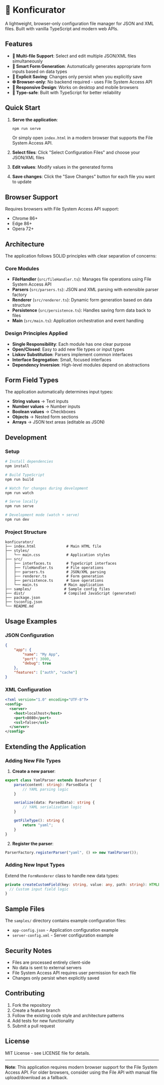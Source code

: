 # 🔧 Konficurator

A lightweight, browser-only configuration file manager for JSON and XML files. Built with vanilla TypeScript and modern web APIs.

## Features

- **📁 Multi-file Support**: Select and edit multiple JSON/XML files simultaneously
- **🔄 Smart Form Generation**: Automatically generates appropriate form inputs based on data types
- **💾 Explicit Saving**: Changes only persist when you explicitly save
- **🌐 Browser-only**: No backend required - uses File System Access API
- **📱 Responsive Design**: Works on desktop and mobile browsers
- **🎯 Type-safe**: Built with TypeScript for better reliability

## Quick Start

1. **Serve the application**:

   ```bash
   npm run serve
   ```

   Or simply open `index.html` in a modern browser that supports the File System Access API.

2. **Select files**: Click "Select Configuration Files" and choose your JSON/XML files

3. **Edit values**: Modify values in the generated forms

4. **Save changes**: Click the "Save Changes" button for each file you want to update

## Browser Support

Requires browsers with File System Access API support:

- Chrome 86+
- Edge 86+
- Opera 72+

## Architecture

The application follows SOLID principles with clear separation of concerns:

### Core Modules

- **FileHandler** (`src/fileHandler.ts`): Manages file operations using File System Access API
- **Parsers** (`src/parsers.ts`): JSON and XML parsing with extensible parser factory
- **Renderer** (`src/renderer.ts`): Dynamic form generation based on data structure
- **Persistence** (`src/persistence.ts`): Handles saving form data back to files
- **Main** (`src/main.ts`): Application orchestration and event handling

### Design Principles Applied

- **Single Responsibility**: Each module has one clear purpose
- **Open/Closed**: Easy to add new file types or input types
- **Liskov Substitution**: Parsers implement common interfaces
- **Interface Segregation**: Small, focused interfaces
- **Dependency Inversion**: High-level modules depend on abstractions

## Form Field Types

The application automatically determines input types:

- **String values** → Text inputs
- **Number values** → Number inputs
- **Boolean values** → Checkboxes
- **Objects** → Nested form sections
- **Arrays** → JSON text areas (editable as JSON)

## Development

### Setup

```bash
# Install dependencies
npm install

# Build TypeScript
npm run build

# Watch for changes during development
npm run watch

# Serve locally
npm run serve

# Development mode (watch + serve)
npm run dev
```

### Project Structure

```
konficurator/
├── index.html              # Main HTML file
├── styles/
│   └── main.css            # Application styles
├── src/
│   ├── interfaces.ts       # TypeScript interfaces
│   ├── fileHandler.ts      # File operations
│   ├── parsers.ts          # JSON/XML parsing
│   ├── renderer.ts         # Form generation
│   ├── persistence.ts      # Save operations
│   └── main.ts            # Main application
├── samples/               # Sample config files
├── dist/                  # Compiled JavaScript (generated)
├── package.json
├── tsconfig.json
└── README.md
```

## Usage Examples

### JSON Configuration

```json
{
	"app": {
		"name": "My App",
		"port": 3000,
		"debug": true
	},
	"features": ["auth", "cache"]
}
```

### XML Configuration

```xml
<?xml version="1.0" encoding="UTF-8"?>
<config>
  <server>
    <host>localhost</host>
    <port>8080</port>
    <ssl>false</ssl>
  </server>
</config>
```

## Extending the Application

### Adding New File Types

1. **Create a new parser**:

```typescript
export class YamlParser extends BaseParser {
	parse(content: string): ParsedData {
		// YAML parsing logic
	}

	serialize(data: ParsedData): string {
		// YAML serialization logic
	}

	getFileType(): string {
		return "yaml";
	}
}
```

2. **Register the parser**:

```typescript
ParserFactory.registerParser("yaml", () => new YamlParser());
```

### Adding New Input Types

Extend the `FormRenderer` class to handle new data types:

```typescript
private createCustomField(key: string, value: any, path: string): HTMLElement {
  // Custom input field logic
}
```

## Sample Files

The `samples/` directory contains example configuration files:

- `app-config.json` - Application configuration example
- `server-config.xml` - Server configuration example

## Security Notes

- Files are processed entirely client-side
- No data is sent to external servers
- File System Access API requires user permission for each file
- Changes only persist when explicitly saved

## Contributing

1. Fork the repository
2. Create a feature branch
3. Follow the existing code style and architecture patterns
4. Add tests for new functionality
5. Submit a pull request

## License

MIT License - see LICENSE file for details.

---

**Note**: This application requires modern browser support for the File System Access API. For older browsers, consider using the File API with manual file upload/download as a fallback.
